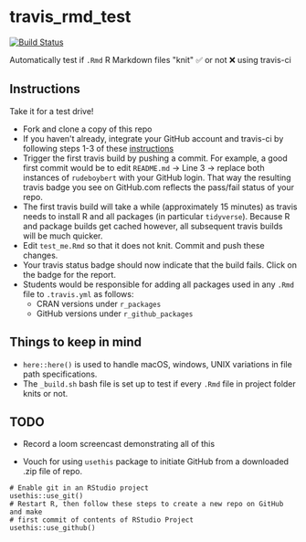 # travis_rmd_test

[![Build Status](https://travis-ci.com/rudeboybert/travis_rmd_test.svg?branch=master)](https://travis-ci.com/rudeboybert/travis_rmd_test)

Automatically test if `.Rmd` R Markdown files "knit" ✅ or not  ❌ using travis-ci

## Instructions

Take it for a test drive!

* Fork and clone a copy of this repo 
* If you haven't already, integrate your GitHub account and travis-ci by following steps 1-3 of these [instructions](https://docs.travis-ci.com/user/tutorial/#to-get-started-with-travis-ci)
* Trigger the first travis build by pushing a commit. For example, a good first commit would be to edit `README.md` -> Line 3 -> replace both instances of `rudeboybert` with your GitHub login. That way the resulting travis badge you see on GitHub.com reflects the pass/fail status of your repo.
* The first travis build will take a while (approximately 15 minutes) as travis needs to install R and all packages (in particular `tidyverse`). Because R and package builds get cached however, all subsequent travis builds will be much quicker.
* Edit `test_me.Rmd` so that it does not knit. Commit and push these changes.
* Your travis status badge should now indicate that the build fails. Click on the badge for the report.
* Students would be responsible for adding all packages used in any `.Rmd` file to `.travis.yml` as follows:
    + CRAN versions under `r_packages`
    + GitHub versions under `r_github_packages`


## Things to keep in mind

* `here::here()` is used to handle macOS, windows, UNIX variations in file path specifications. 
* The `_build.sh` bash file is set up to test if every `.Rmd` file in project folder knits or not.


## TODO

* Record a loom screencast demonstrating all of this


* Vouch for using `usethis` package to initiate GitHub from a downloaded .zip file of repo.

```
# Enable git in an RStudio project
usethis::use_git()
# Restart R, then follow these steps to create a new repo on GitHub and make 
# first commit of contents of RStudio Project
usethis::use_github()
```
